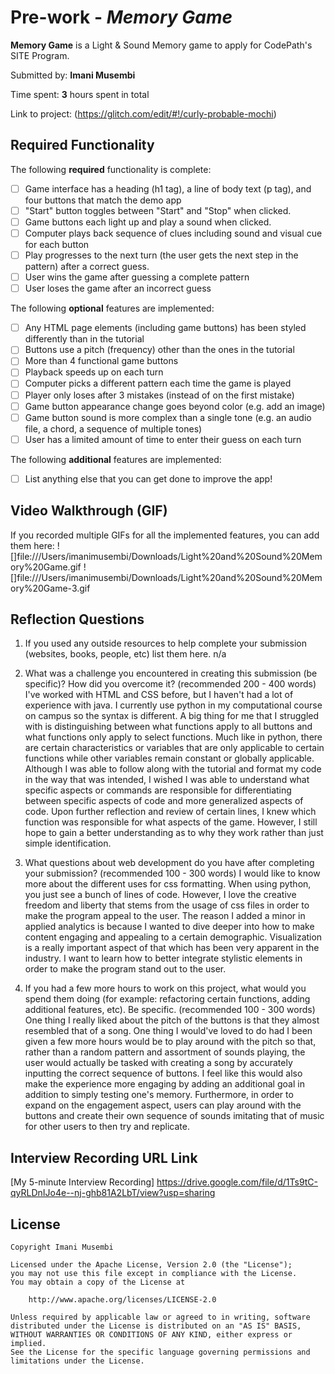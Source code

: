 # Pre-work - *Memory Game*

**Memory Game** is a Light & Sound Memory game to apply for CodePath's SITE Program. 

Submitted by: **Imani Musembi**

Time spent: **3** hours spent in total

Link to project: (https://glitch.com/edit/#!/curly-probable-mochi)

## Required Functionality

The following **required** functionality is complete:

* [ ] Game interface has a heading (h1 tag), a line of body text (p tag), and four buttons that match the demo app
* [ ] "Start" button toggles between "Start" and "Stop" when clicked. 
* [ ] Game buttons each light up and play a sound when clicked. 
* [ ] Computer plays back sequence of clues including sound and visual cue for each button
* [ ] Play progresses to the next turn (the user gets the next step in the pattern) after a correct guess. 
* [ ] User wins the game after guessing a complete pattern
* [ ] User loses the game after an incorrect guess

The following **optional** features are implemented:

* [ ] Any HTML page elements (including game buttons) has been styled differently than in the tutorial
* [ ] Buttons use a pitch (frequency) other than the ones in the tutorial
* [ ] More than 4 functional game buttons
* [ ] Playback speeds up on each turn
* [ ] Computer picks a different pattern each time the game is played
* [ ] Player only loses after 3 mistakes (instead of on the first mistake)
* [ ] Game button appearance change goes beyond color (e.g. add an image)
* [ ] Game button sound is more complex than a single tone (e.g. an audio file, a chord, a sequence of multiple tones)
* [ ] User has a limited amount of time to enter their guess on each turn

The following **additional** features are implemented:

- [ ] List anything else that you can get done to improve the app!

## Video Walkthrough (GIF)

If you recorded multiple GIFs for all the implemented features, you can add them here:
![]file:///Users/imanimusembi/Downloads/Light%20and%20Sound%20Memory%20Game.gif
![]file:///Users/imanimusembi/Downloads/Light%20and%20Sound%20Memory%20Game-3.gif

## Reflection Questions
1. If you used any outside resources to help complete your submission (websites, books, people, etc) list them here. 
n/a

2. What was a challenge you encountered in creating this submission (be specific)? How did you overcome it? (recommended 200 - 400 words) 
I've worked with HTML and CSS before, but I haven't had a lot of experience with java. I currently use python in my computational course on campus so the syntax is different. A big thing for me that I struggled with is distinguishing between what functions apply to all buttons and what functions only apply to select functions. Much like in python, there are certain characteristics or variables that are only applicable to certain functions while other variables remain constant or globally applicable. Although I was able to follow along with the tutorial and format my code in the way that was intended, I wished I was able to understand what specific aspects or commands are responsible for differentiating between specific aspects of code and more generalized aspects of code. Upon further reflection and review of certain lines, I knew which function was responsible for what aspects of the game. However, I still hope to gain a better understanding as to why they work rather than just simple identification.

3. What questions about web development do you have after completing your submission? (recommended 100 - 300 words) 
I would like to know more about the different uses for css formatting. When using python, you just see a bunch of lines of code. However, I love the creative freedom and liberty that stems from the usage of css files in order to make the program appeal to the user. The reason I added a minor in applied analytics is because I wanted to dive deeper into how to make content engaging and appealing to a certain demographic. Visualization is a really important aspect of that which has been very apparent in the industry. I want to learn how to better integrate stylistic elements in order to make the program stand out to the user.

4. If you had a few more hours to work on this project, what would you spend them doing (for example: refactoring certain functions, adding additional features, etc). Be specific. (recommended 100 - 300 words) 
One thing I really liked about the pitch of the buttons is that they almost resembled that of a song. One thing I would've loved to do had I been given a few more hours would be to play around with the pitch so that, rather than a random pattern and assortment of sounds playing, the user would actually be tasked with creating a song by accurately inputting the correct sequence of buttons. I feel like this would also make the experience more engaging by adding an additional goal in addition to simply testing one's memory. Furthermore, in order to expand on the engagement aspect, users can play around with the buttons and create their own sequence of sounds imitating that of music for other users to then try and replicate.



## Interview Recording URL Link

[My 5-minute Interview Recording] https://drive.google.com/file/d/1Ts9tC-qyRLDnIJo4e--nj-ghb81A2LbT/view?usp=sharing


## License

    Copyright Imani Musembi

    Licensed under the Apache License, Version 2.0 (the "License");
    you may not use this file except in compliance with the License.
    You may obtain a copy of the License at

        http://www.apache.org/licenses/LICENSE-2.0

    Unless required by applicable law or agreed to in writing, software
    distributed under the License is distributed on an "AS IS" BASIS,
    WITHOUT WARRANTIES OR CONDITIONS OF ANY KIND, either express or implied.
    See the License for the specific language governing permissions and
    limitations under the License.
